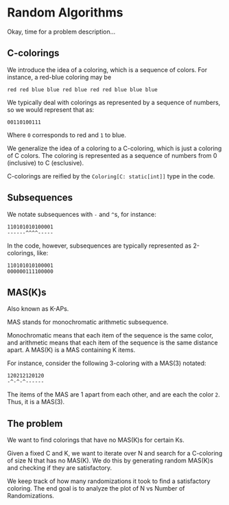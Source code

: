 
# Random Algorithms

Okay, time for a problem description...

## C-colorings

We introduce the idea of a coloring, which is a sequence of colors.
For instance, a red-blue coloring may be

```
red red blue blue red blue red red blue blue blue
```

We typically deal with colorings as represented by a sequence of numbers, so we would represent that as:

```
00110100111
```

Where `0` corresponds to red and `1` to blue.

We generalize the idea of a coloring to a C-coloring, which is just a coloring of C colors.
The coloring is represented as a sequence of numbers from 0 (inclusive) to C (esclusive).

C-colorings are reified by the `Coloring[C: static[int]]` type in the code.

## Subsequences

We notate subsequences with `-` and `^`s, for instance:

```
110101010100001
------^^^^-----
```

In the code, however, subsequences are typically represented as 2-colorings, like:

```
110101010100001
000000111100000
```

## MAS(K)s

Also known as K-APs.

MAS stands for monochromatic arithmetic subsequence.

Monochromatic means that each item of the sequence is the same color, and arithmetic means that
each item of the sequence is the same distance apart. A MAS(K) is a MAS containing K items.

For instance, consider the following 3-coloring with a MAS(3) notated:

```
120212120120
-^-^-^------
```

The items of the MAS are 1 apart from each other, and are each the color `2`. Thus, it is a MAS(3).

## The problem

We want to find colorings that have no MAS(K)s for certain Ks.

Given a fixed C and K, we want to iterate over N and search for a C-coloring of size N that has no
MAS(K). We do this by generating random MAS(K)s and checking if they are satisfactory.

We keep track of how many randomizations it took to find a satisfactory coloring. The end goal is to
analyze the plot of N vs Number of Randomizations.

